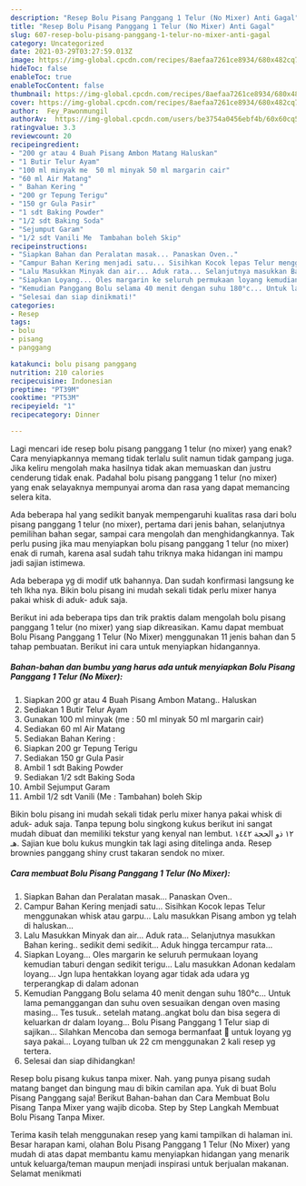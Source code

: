 ```yaml
---
description: "Resep Bolu Pisang Panggang 1 Telur (No Mixer) Anti Gagal"
title: "Resep Bolu Pisang Panggang 1 Telur (No Mixer) Anti Gagal"
slug: 607-resep-bolu-pisang-panggang-1-telur-no-mixer-anti-gagal
category: Uncategorized
date: 2021-03-29T03:27:59.013Z
image: https://img-global.cpcdn.com/recipes/8aefaa7261ce8934/680x482cq70/bolu-pisang-panggang-1-telur-no-mixer-foto-resep-utama.jpg
hideToc: false
enableToc: true
enableTocContent: false
thumbnail: https://img-global.cpcdn.com/recipes/8aefaa7261ce8934/680x482cq70/bolu-pisang-panggang-1-telur-no-mixer-foto-resep-utama.jpg
cover: https://img-global.cpcdn.com/recipes/8aefaa7261ce8934/680x482cq70/bolu-pisang-panggang-1-telur-no-mixer-foto-resep-utama.jpg
author:  Fey_Pawonmungil
authorAv:  https://img-global.cpcdn.com/users/be3754a0456ebf4b/60x60cq50/avatar.jpg
ratingvalue: 3.3
reviewcount: 20
recipeingredient:
- "200 gr atau 4 Buah Pisang Ambon Matang Haluskan"
- "1 Butir Telur Ayam"
- "100 ml minyak me  50 ml minyak 50 ml margarin cair"
- "60 ml Air Matang"
- " Bahan Kering "
- "200 gr Tepung Terigu"
- "150 gr Gula Pasir"
- "1 sdt Baking Powder"
- "1/2 sdt Baking Soda"
- "Sejumput Garam"
- "1/2 sdt Vanili Me  Tambahan boleh Skip"
recipeinstructions:
- "Siapkan Bahan dan Peralatan masak... Panaskan Oven.."
- "Campur Bahan Kering menjadi satu... Sisihkan Kocok lepas Telur menggunakan whisk atau garpu... Lalu masukkan Pisang ambon yg telah di haluskan..."
- "Lalu Masukkan Minyak dan air... Aduk rata... Selanjutnya masukkan Bahan kering.. sedikit demi sedikit... Aduk hingga tercampur rata..."
- "Siapkan Loyang... Oles margarin ke seluruh permukaan loyang kemudian taburi dengan sedikit terigu... Lalu masukkan Adonan kedalam loyang... Jgn lupa hentakkan loyang agar tidak ada udara yg terperangkap di dalam adonan"
- "Kemudian Panggang Bolu selama 40 menit dengan suhu 180°c... Untuk lama pemanggangan dan suhu oven sesuaikan dengan oven masing masing... Tes tusuk.. setelah matang..angkat bolu dan bisa segera di keluarkan dr dalam loyang... Bolu Pisang Panggang 1 Telur siap di sajikan... Silahkan Mencoba dan semoga bermanfaat 💙 untuk loyang yg saya pakai... Loyang tulban uk 22 cm menggunakan 2 kali resep yg tertera."
- "Selesai dan siap dinikmati!"
categories:
- Resep
tags:
- bolu
- pisang
- panggang

katakunci: bolu pisang panggang 
nutrition: 210 calories
recipecuisine: Indonesian
preptime: "PT39M"
cooktime: "PT53M"
recipeyield: "1"
recipecategory: Dinner

---
```



Lagi mencari ide resep bolu pisang panggang 1 telur (no mixer) yang enak? Cara menyiapkannya memang tidak terlalu sulit namun tidak gampang juga. Jika keliru mengolah maka hasilnya tidak akan memuaskan dan justru cenderung tidak enak. Padahal bolu pisang panggang 1 telur (no mixer) yang enak selayaknya mempunyai aroma dan rasa yang dapat memancing selera kita.


Ada beberapa hal yang sedikit banyak mempengaruhi kualitas rasa dari bolu pisang panggang 1 telur (no mixer), pertama dari jenis bahan, selanjutnya pemilihan bahan segar, sampai cara mengolah dan menghidangkannya. Tak perlu pusing jika mau menyiapkan bolu pisang panggang 1 telur (no mixer) enak di rumah, karena asal sudah tahu triknya maka hidangan ini mampu jadi sajian istimewa.

Ada beberapa yg di modif utk bahannya. Dan sudah konfirmasi langsung ke teh Ikha nya. Bikin bolu pisang ini mudah sekali tidak perlu mixer hanya pakai whisk di aduk- aduk saja.


Berikut ini ada beberapa tips dan trik praktis dalam mengolah bolu pisang panggang 1 telur (no mixer) yang siap dikreasikan. Kamu dapat membuat Bolu Pisang Panggang 1 Telur (No Mixer) menggunakan 11 jenis bahan dan 5 tahap pembuatan. Berikut ini cara untuk menyiapkan hidangannya.

<!--inarticleads1-->

##### Bahan-bahan dan bumbu yang harus ada untuk menyiapkan Bolu Pisang Panggang 1 Telur (No Mixer):

1. Siapkan 200 gr atau 4 Buah Pisang Ambon Matang.. Haluskan
1. Sediakan 1 Butir Telur Ayam
1. Gunakan 100 ml minyak (me : 50 ml minyak 50 ml margarin cair)
1. Sediakan 60 ml Air Matang
1. Sediakan  Bahan Kering :
1. Siapkan 200 gr Tepung Terigu
1. Sediakan 150 gr Gula Pasir
1. Ambil 1 sdt Baking Powder
1. Sediakan 1/2 sdt Baking Soda
1. Ambil Sejumput Garam
1. Ambil 1/2 sdt Vanili (Me : Tambahan) boleh Skip


Bikin bolu pisang ini mudah sekali tidak perlu mixer hanya pakai whisk di aduk- aduk saja. Tanpa tepung bolu singkong kukus berikut ini sangat mudah dibuat dan memiliki tekstur yang kenyal nan lembut. ١٢ ذو الحجة ١٤٤٢ هـ. Sajian kue bolu kukus mungkin tak lagi asing ditelinga anda. Resep brownies panggang shiny crust takaran sendok no mixer. 

<!--inarticleads2-->

##### Cara membuat Bolu Pisang Panggang 1 Telur (No Mixer):

1. Siapkan Bahan dan Peralatan masak... Panaskan Oven..
1. Campur Bahan Kering menjadi satu... Sisihkan Kocok lepas Telur menggunakan whisk atau garpu... Lalu masukkan Pisang ambon yg telah di haluskan...
1. Lalu Masukkan Minyak dan air... Aduk rata... Selanjutnya masukkan Bahan kering.. sedikit demi sedikit... Aduk hingga tercampur rata...
1. Siapkan Loyang... Oles margarin ke seluruh permukaan loyang kemudian taburi dengan sedikit terigu... Lalu masukkan Adonan kedalam loyang... Jgn lupa hentakkan loyang agar tidak ada udara yg terperangkap di dalam adonan
1. Kemudian Panggang Bolu selama 40 menit dengan suhu 180°c... Untuk lama pemanggangan dan suhu oven sesuaikan dengan oven masing masing... Tes tusuk.. setelah matang..angkat bolu dan bisa segera di keluarkan dr dalam loyang... Bolu Pisang Panggang 1 Telur siap di sajikan... Silahkan Mencoba dan semoga bermanfaat 💙 untuk loyang yg saya pakai... Loyang tulban uk 22 cm menggunakan 2 kali resep yg tertera.
1. Selesai dan siap dihidangkan!

Resep bolu pisang kukus tanpa mixer. Nah. yang punya pisang sudah matang banget dan bingung mau di bikin camilan apa. Yuk di buat Bolu Pisang Panggang saja! Berikut Bahan-bahan dan Cara Membuat Bolu Pisang Tanpa Mixer yang wajib dicoba. Step by Step Langkah Membuat Bolu Pisang Tanpa Mixer. 

Terima kasih telah menggunakan resep yang kami tampilkan di halaman ini. Besar harapan kami, olahan Bolu Pisang Panggang 1 Telur (No Mixer) yang mudah di atas dapat membantu kamu menyiapkan hidangan yang menarik untuk keluarga/teman maupun menjadi inspirasi untuk berjualan makanan. Selamat menikmati
